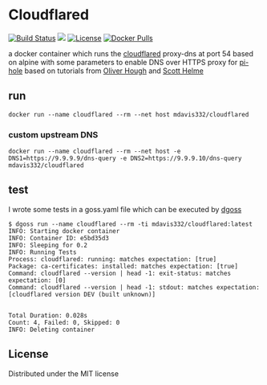 # Cloudflared

[![Build Status](https://travis-ci.org/mdavis332/dockerfile-cloudflared.svg?branch=master)](https://travis-ci.org/mdavis332/dockerfile-cloudflared)
[![](https://images.microbadger.com/badges/image/mdavis332/cloudflared:amd64.svg)](https://microbadger.com/images/mdavis332/cloudflared:amd64)
[![License](https://img.shields.io/badge/license-MIT-blue.svg)](https://opensource.org/licenses/MIT)
[![Docker Pulls](https://img.shields.io/docker/pulls/mdavis332/cloudflared.svg)](https://hub.docker.com/r/mdavis332/cloudflared/)

a docker container which runs the [cloudflared](https://developers.cloudflare.com/1.1.1.1/dns-over-https/cloudflared-proxy/) proxy-dns at port 54 based on alpine with some parameters to enable DNS over HTTPS proxy for [pi-hole](https://pi-hole.net/) based on tutorials from [Oliver Hough](https://oliverhough.cloud/blog/configure-pihole-with-dns-over-https/) and [Scott Helme](https://scotthelme.co.uk/securing-dns-across-all-of-my-devices-with-pihole-dns-over-https-1-1-1-1/)

## run

```docker run --name cloudflared --rm --net host mdavis332/cloudflared```

### custom upstream DNS

```docker run --name cloudflared --rm --net host -e DNS1=https://9.9.9.9/dns-query -e DNS2=https://9.9.9.10/dns-query mdavis332/cloudflared```

## test

I wrote some tests in a goss.yaml file which can be executed by [dgoss](https://github.com/aelsabbahy/goss/tree/master/extras/dgoss)

```
$ dgoss run --name cloudflared --rm -ti mdavis332/cloudflared:latest
INFO: Starting docker container
INFO: Container ID: e5bd35d3
INFO: Sleeping for 0.2
INFO: Running Tests
Process: cloudflared: running: matches expectation: [true]
Package: ca-certificates: installed: matches expectation: [true]
Command: cloudflared --version | head -1: exit-status: matches expectation: [0]
Command: cloudflared --version | head -1: stdout: matches expectation: [cloudflared version DEV (built unknown)]


Total Duration: 0.028s
Count: 4, Failed: 0, Skipped: 0
INFO: Deleting container
```

## License
Distributed under the MIT license
